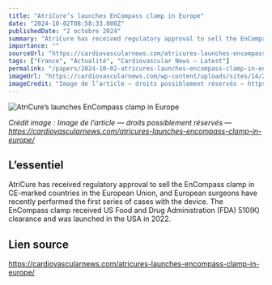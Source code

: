 ```yaml
---
title: "AtriCure’s launches EnCompass clamp in Europe"
date: "2024-10-02T08:58:33.000Z"
publishedDate: "2 octobre 2024"
summary: "AtriCure has received regulatory approval to sell the EnCompass clamp in CE-marked countries in the European Union, and European surgeons have recently performed the first series of cases with the device. The EnCompass clamp received US Food and Drug Administration (FDA) 510(K) clearance and was launched in the USA in 2022."
importance: ""
sourceUrl: "https://cardiovascularnews.com/atricures-launches-encompass-clamp-in-europe/"
tags: ["France", "Actualité", "Cardiovascular News — Latest"]
permalink: "/papers/2024-10-02-atricures-launches-encompass-clamp-in-europe"
imageUrl: "https://cardiovascularnews.com/wp-content/uploads/sites/14/2022/06/atricure.jpg"
imageCredit: "Image de l’article — droits possiblement réservés — https://cardiovascularnews.com/atricures-launches-encompass-clamp-in-europe/"
---
```


![AtriCure’s launches EnCompass clamp in Europe](https://cardiovascularnews.com/wp-content/uploads/sites/14/2022/06/atricure.jpg)

*Crédit image : Image de l’article — droits possiblement réservés — https://cardiovascularnews.com/atricures-launches-encompass-clamp-in-europe/*

## L’essentiel

AtriCure has received regulatory approval to sell the EnCompass clamp in CE-marked countries in the European Union, and European surgeons have recently performed the first series of cases with the device. The EnCompass clamp received US Food and Drug Administration (FDA) 510(K) clearance and was launched in the USA in 2022.

## Lien source

https://cardiovascularnews.com/atricures-launches-encompass-clamp-in-europe/
